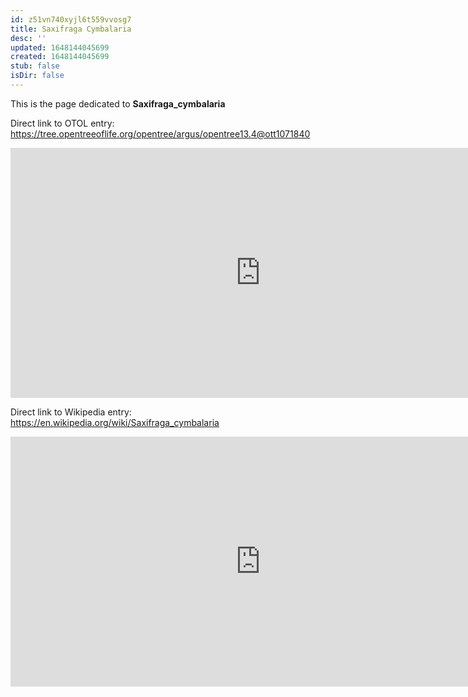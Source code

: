 ```yaml
---
id: z51vn740xyjl6t559vvosg7
title: Saxifraga Cymbalaria
desc: ''
updated: 1648144045699
created: 1648144045699
stub: false
isDir: false
---
```

This is the page dedicated to **Saxifraga_cymbalaria**


Direct link to OTOL entry: https://tree.opentreeoflife.org/opentree/argus/opentree13.4@ott1071840



<html>
    <body>
    <iframe src="https://tree.opentreeoflife.org/opentree/argus/opentree13.4@ott1071840"
    width="800" height="400" frameborder="0" allowfullscreen> </iframe>
    </body>
</html>
    


Direct link to Wikipedia entry: https://en.wikipedia.org/wiki/Saxifraga_cymbalaria



<html>
    <body>
    <iframe src="https://en.wikipedia.org/wiki/Saxifraga_cymbalaria"
    width="800" height="400" frameborder="0" allowfullscreen> </iframe>
    </body>
</html>
    
